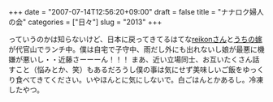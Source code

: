 +++
date = "2007-07-14T12:56:20+09:00"
draft = false
title = "ナナロク婦人の会"
categories = ["日々"]
slug = "2013"
+++

っていうのかは知らないけど、日本に戻ってきてるはてな<a href="http://d.hatena.ne.jp/reikon/" target="_blank">reikonさん</a>と<a href="http://aki-tect.petit.cc" target="_blank">うちの嫁</a>が代官山でランチ中。僕は自宅で子守中、雨だし外にも出れないし娘が最悪に機嫌が悪いし・・近藤さーーーん！！！
まあ、近い立場同士、お互いたくさん話すこと（悩みとか、笑）もあるだろうし僕の事は気にせず美味しいご飯をゆっくり食べてきてください。いやほんとに気にしないで。白ごはんとかあるし。冷凍したやつ。
